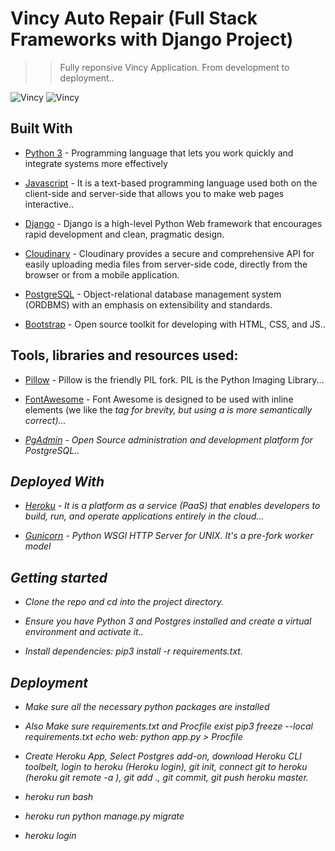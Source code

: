 # Vincy Auto Repair (Full Stack Frameworks with Django Project)

> > Fully reponsive Vincy Application. From development to deployment..

<img src="https://res.cloudinary.com/chuksmbanaso/image/upload/v1645079268/media/Screenshot_26_flgkhu.png" title="Vincy" alt="Vincy">

<img src="https://res.cloudinary.com/chuksmbanaso/image/upload/v1645079281/media/Screenshot_27_ktath0.png" title="Vincy" alt="Vincy">

## Built With

- [Python 3](https://www.python.org/) - Programming language that lets you work quickly and integrate systems more effectively

- [Javascript](https://www.javascript.com) - It is a text-based programming language used both on the client-side and server-side that allows you to make web pages interactive..

- [Django](https://www.djangoproject.com/) - Django is a high-level Python Web framework that encourages rapid development and clean, pragmatic design.

- [Cloudinary](https://cloudinary.com/) - Cloudinary provides a secure and comprehensive API for easily uploading media files from server-side code, directly from the browser or from a mobile application.

- [PostgreSQL](https://www.postgresql.org/) - Object-relational database management system (ORDBMS) with an emphasis on extensibility and standards.

- [Bootstrap](https://getbootstrap.com/) - Open source toolkit for developing with HTML, CSS, and JS..


## Tools, libraries and resources used:

- [Pillow](https://pillow.readthedocs.io/en/5.3.x/) - Pillow is the friendly PIL fork. PIL is the Python Imaging Library...

- [FontAwesome](https://fontawesome.com/) -  Font Awesome is designed to be used with inline elements (we like the <i> tag for brevity, but using a <span> is more semantically correct)...

- [PgAdmin](https://www.pgadmin.org/) - Open Source administration and development platform for PostgreSQL..

## Deployed With

- [Heroku](https://www.heroku.com/) - It is a platform as a service (PaaS) that enables developers to build, run, and operate applications entirely in the cloud...

- [Gunicorn](https://gunicorn.org/) - Python WSGI HTTP Server for UNIX. It's a pre-fork worker model

## Getting started

- Clone the repo and cd into the project directory.

- Ensure you have Python 3 and Postgres installed and create a virtual environment and activate it..

- Install dependencies: pip3 install -r requirements.txt.

## Deployment

- Make sure all the necessary python packages are installed 

- Also Make sure requirements.txt and Procfile exist pip3 freeze --local requirements.txt echo web: python app.py > Procfile

- Create Heroku App, Select Postgres add-on, download Heroku CLI toolbelt, login to heroku (Heroku login), git init, connect git to heroku (heroku git remote -a ), git add ., git commit, git push heroku master.

- heroku run bash

- heroku run python manage.py migrate

- heroku login
